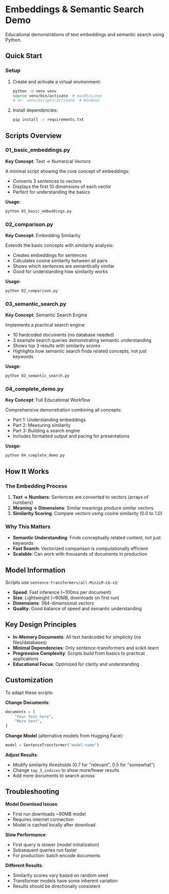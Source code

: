 # Embeddings & Semantic Search Demo

Educational demonstrations of text embeddings and semantic search using Python.

## Quick Start

### Setup
1. Create and activate a virtual environment:
   ```bash
   python -m venv venv
   source venv/bin/activate  # macOS/Linux
   # or: venv\Scripts\activate  # Windows
   ```

2. Install dependencies:
   ```bash
   pip install -r requirements.txt
   ```

## Scripts Overview

### 01_basic_embeddings.py
**Key Concept**: Text → Numerical Vectors

A minimal script showing the core concept of embeddings:
- Converts 3 sentences to vectors
- Displays the first 10 dimensions of each vector
- Perfect for understanding the basics

**Usage:**
```bash
python 01_basic_embeddings.py
```

### 02_comparison.py
**Key Concept**: Embedding Similarity

Extends the basic concepts with similarity analysis:
- Creates embeddings for sentences
- Calculates cosine similarity between all pairs
- Shows which sentences are semantically similar
- Good for understanding how similarity works

**Usage:**
```bash
python 02_comparison.py
```

### 03_semantic_search.py
**Key Concept**: Semantic Search Engine

Implements a practical search engine:
- 10 hardcoded documents (no database needed)
- 3 example search queries demonstrating semantic understanding
- Shows top 3 results with similarity scores
- Highlights how semantic search finds related concepts, not just keywords

**Usage:**
```bash
python 03_semantic_search.py
```

### 04_complete_demo.py
**Key Concept**: Full Educational Workflow

Comprehensive demonstration combining all concepts:
- Part 1: Understanding embeddings
- Part 2: Measuring similarity
- Part 3: Building a search engine
- Includes formatted output and pacing for presentations

**Usage:**
```bash
python 04_complete_demo.py
```

## How It Works

### The Embedding Process
1. **Text → Numbers**: Sentences are converted to vectors (arrays of numbers)
2. **Meaning → Dimensions**: Similar meanings produce similar vectors
3. **Similarity Scoring**: Compare vectors using cosine similarity (0.0 to 1.0)

### Why This Matters
- **Semantic Understanding**: Finds conceptually related content, not just keywords
- **Fast Search**: Vectorized comparison is computationally efficient
- **Scalable**: Can work with thousands of documents in production

## Model Information

Scripts use `sentence-transformers/all-MiniLM-L6-v2`:
- **Speed**: Fast inference (~100ms per document)
- **Size**: Lightweight (~90MB, downloads on first run)
- **Dimensions**: 384-dimensional vectors
- **Quality**: Good balance of speed and semantic understanding

## Key Design Principles

- **In-Memory Documents**: All text hardcoded for simplicity (no files/databases)
- **Minimal Dependencies**: Only sentence-transformers and scikit-learn
- **Progressive Complexity**: Scripts build from basics to practical applications
- **Educational Focus**: Optimized for clarity and understanding

## Customization

To adapt these scripts:

**Change Documents**:
```python
documents = [
    "Your text here",
    "More text",
]
```

**Change Model** (alternative models from Hugging Face):
```python
model = SentenceTransformer("model-name")
```

**Adjust Results**:
- Modify similarity thresholds (0.7 for "relevant", 0.5 for "somewhat")
- Change `top_3_indices` to show more/fewer results
- Add more documents to search across

## Troubleshooting

**Model Download Issues**:
- First run downloads ~90MB model
- Requires internet connection
- Model is cached locally after download

**Slow Performance**:
- First query is slower (model initialization)
- Subsequent queries run faster
- For production: batch encode documents

**Different Results**:
- Similarity scores vary based on random seed
- Transformer models have some inherent variation
- Results should be directionally consistent
